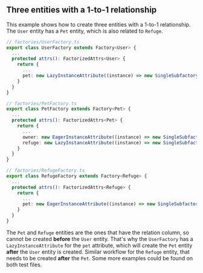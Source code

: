 ## Three entities with a 1-to-1 relationship

This example shows how to create three entities with a 1-to-1 relationship. The `User` entity has a `Pet` entity, which is also related to `Refuge`.

```typescript
// factories/UserFactory.ts
export class UserFactory extends Factory<User> {
  ...
  protected attrs(): FactorizedAttrs<User> {
    return {
      ...
      pet: new LazyInstanceAttribute((instance) => new SingleSubfactory(PetFactory, { owner: instance })),
    }
  }
}

// factories/PetFactory.ts
export class PetFactory extends Factory<Pet> {
  ...
  protected attrs(): FactorizedAttrs<Pet> {
    return {
      ...
      owner: new EagerInstanceAttribute((instance) => new SingleSubfactory(UserFactory, { pet: instance })),
      refuge: new LazyInstanceAttribute((instance) => new SingleSubfactory(RefugeFactory, { pet: instance })),
    }
  }
}

// factories/RefugeFactory.ts
export class RefugeFactory extends Factory<Refuge> {
  ...
  protected attrs(): FactorizedAttrs<Refuge> {
    return {
      ...
      pet: new EagerInstanceAttribute((instance) => new SingleSubfactory(PetFactory, { refuge: instance })),
    }
  }
}
```

The `Pet` and `Refuge` entities are the ones that have the relation column, so cannot be created **before** the `User` entity. That's why the `UserFactory` has a `LazyInstanceAttribute` for the `pet` attribute, which will create the `Pet` entity **after** the `User` entity is created. Similar workflow for the `Refuge` entity, that needs to be created **after** the `Pet`. Some more examples could be found on both test files.

